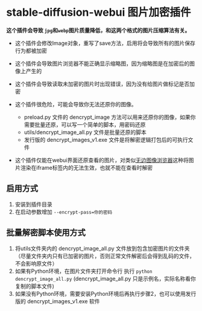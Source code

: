 # stable-diffusion-webui 图片加密插件

**这个插件会导致 ```jpg```和```webp```图片质量降低，和这两个格式的图片压缩算法有关。**

- 这个插件会修改Image对象，重写了save方法，启用将会导致所有的图片保存行为都被加密
- 这个插件会导致图片浏览器不能正确显示缩略图，因为缩略图是在加密后的图像上产生的
- 这个插件会导致读取未加密的图片时出现错误，因为没有给图片做标记是否加密
- 这个插件很危险，可能会导致你无法还原你的图像。
  - preload.py 文件的 dencrypt_image 方法可以用来还原你的图像，如果你需要批量还原，可以写一个简单的脚本，用密码还原
  - utils/dencrypt_image_all.py 文件是批量还原的脚本
  - 发行版的 dencrypt_images_v1.exe 文件是将解密逻辑打包后的可执行文件

- 这个插件仅能在webui界面还原查看的图片，对类似[无边图像浏览器](https://github.com/zanllp/sd-webui-infinite-image-browsing.git)这种将图片渲染在iframe标签内的无法生效，也就不能在查看时解密

## 启用方式

1. 安装到插件目录
2. 在启动参数增加 ```--encrypt-pass=你的密码```

## 批量解密脚本使用方式

1. 将utils文件夹内的 dencrypt_image_all.py 文件放到包含加密图片的文件夹（尽量文件夹内只有已加密的图片，否则正常文件解密后会得到乱码的文件，不会影响原文件）
2. 如果有Python环境，在图片文件夹打开命令行 执行 ```python dencrypt_image_all.py``` (dencrypt_image_all.py 只是示例名，实际名称看你复制的脚本文件)
3. 如果没有Python环境，需要安装Python环境后再执行步骤2，也可以使用发行版的 dencrypt_images_v1.exe 软件
   
